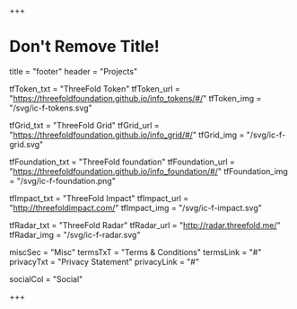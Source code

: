 +++
# Don't Remove Title!

title = "footer"
header = "Projects"

tfToken_txt = "ThreeFold Token"
tfToken_url = "https://threefoldfoundation.github.io/info_tokens/#/"
tfToken_img = "/svg/ic-f-tokens.svg"

tfGrid_txt = "ThreeFold Grid"
tfGrid_url = "https://threefoldfoundation.github.io/info_grid/#/"
tfGrid_img = "/svg/ic-f-grid.svg"


tfFoundation_txt = "ThreeFold foundation"
tfFoundation_url = "https://threefoldfoundation.github.io/info_foundation/#/"
tfFoundation_img = "/svg/ic-f-foundation.png"

tfImpact_txt = "ThreeFold Impact"
tfImpact_url = "http://threefoldimpact.com/"
tfImpact_img = "/svg/ic-f-impact.svg"

tfRadar_txt = "ThreeFold Radar"
tfRadar_url = "http://radar.threefold.me/"
tfRadar_img = "/svg/ic-f-radar.svg"

miscSec = "Misc"
termsTxT = "Terms & Conditions"
termsLink = "#"
privacyTxt = "Privacy Statement"
privacyLink = "#"

socialCol = "Social"

+++
